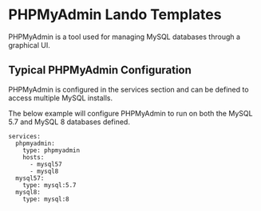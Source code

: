 # PHPMyAdmin Lando Templates
PHPMyAdmin is a tool used for managing MySQL databases through a graphical UI.


## Typical PHPMyAdmin Configuration
PHPMyAdmin is configured in the services section and can be defined to access multiple MySQL installs.

The below example will configure PHPMyAdmin to run on both the MySQL 5.7 and MySQL 8 databases defined.

```
services:
  phpmyadmin:
    type: phpmyadmin
    hosts:
      - mysql57
      - mysql8
  mysql57:
    type: mysql:5.7
  mysql8:
    type: mysql:8
```
